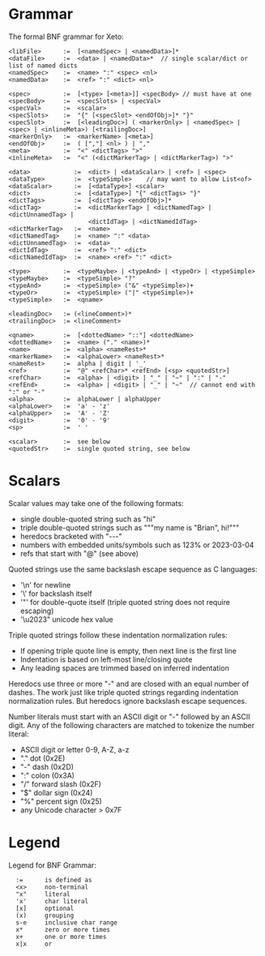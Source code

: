 # Grammar

The formal BNF grammar for Xeto:


```
<libFile>      :=  [<namedSpec> | <namedData>]*
<dataFile>     :=  <data> | <namedData>*  // single scalar/dict or list of named dicts
<namedSpec>    :=  <name> ":" <spec> <nl>
<namedData>    :=  <ref> ":" <dict> <nl>

<spec>         :=  [<type> [<meta>]] <specBody> // must have at one
<specBody>     :=  <specSlots> | <specVal>
<specVal>      :=  <scalar>
<specSlots>    :=  "{" [<specSlot> <endOfObj>]* "}"
<specSlot>     :=  [<leadingDoc>] ( <markerOnly> | <namedSpec> | <spec> | <inlineMeta>) [<trailingDoc>]
<markerOnly>   :=  <markerName> [<meta>]
<endOfObj>     :=  ( [","] <nl> ) | ","
<meta>         :=  "<" <dictTags> ">"
<inlineMeta>   :=  "<" (<dictMarkerTag> | <dictMarkerTag>) ">"

<data>            :=  <dict> | <dataScalar> | <ref> | <spec>
<dataType>        :=  <typeSimple>    // may want to allow List<of>
<dataScalar>      :=  [<dataType>] <scalar>
<dict>            :=  [<dataType>] "{" <dictTags> "}"
<dictTags>        :=  [<dictTag> <endOfObj>]*
<dictTag>         :=  <dictMarkerTag> | <dictNamedTag> | <dictUnnamedTag> |
                      <dictIdTag> | <dictNamedIdTag>
<dictMarkerTag>   :=  <name>
<dictNamedTag>    :=  <name> ":" <data>
<dictUnnamedTag>  :=  <data>
<dictIdTag>       :=  <ref> ":" <dict>
<dictNamedIdTag>  :=  <name> <ref> ":" <dict>

<type>         :=  <typeMaybe> | <typeAnd> | <typeOr> | <typeSimple>
<typeMaybe>    :=  <typeSimple> "?"
<typeAnd>      :=  <typeSimple> ("&" <typeSimple>)+
<typeOr>       :=  <typeSimple> ("|" <typeSimple>)+
<typeSimple>   :=  <qname>

<leadingDoc>   := (<lineComment>)*
<trailingDoc>  := <lineComment>

<qname>        :=  [<dottedName> "::"] <dottedName>
<dottedName>   :=  <name> ("." <name>)*
<name>         :=  <alpha> <nameRest>*
<markerName>   :=  <alphaLower> <nameRest>*
<nameRest>     :=  alpha | digit | '_'
<ref>          :=  "@" <refChar>* <refEnd> [<sp> <quotedStr>]
<refChar>      :=  <alpha> | <digit> | "_" | "~" | ":" | "-"
<refEnd>       :=  <alpha> | <digit> | "_" | "~"  // cannot end with ":" or "-"
<alpha>        :=  alphaLower | alphaUpper
<alphaLower>   :=  'a' - 'z'
<alphaUpper>   :=  'A' - 'Z'
<digit>        :=  '0' - '9'
<sp>           :=  ' '

<scalar>       :=  see below
<quotedStr>    :=  single quoted string, see below
```

# Scalars

Scalar values may take one of the following formats:
  - single double-quoted string such as "hi"
  - triple double-quoted strings such as """my name is "Brian", hi!"""
  - heredocs bracketed with "---"
  - numbers with embedded units/symbols such as 123% or 2023-03-04
  - refs that start with "@" (see above)

Quoted strings use the same backslash escape sequence as C languages:
  - '\n'  for newline
  - '\\'  for backslash itself
  - '\"' for double-quote itself (triple quoted string does not require escaping)
  - '\u2023" unicode hex value

Triple quoted strings follow these indentation normalization rules:
  - If opening triple quote line is empty, then next line is the first line
  - Indentation is based on left-most line/closing quote
  - Any leading spaces are trimmed based on inferred indentation

Heredocs use three or more "-" and are closed with an equal number of dashes.
The work just like triple quoted strings regarding indentation normalization
rules. But heredocs ignore backslash escape sequences.

Number literals must start with an ASCII digit or "-" followed by an ASCII digit.
Any of the following characters are matched to tokenize the number literal:
  - ASCII digit or letter 0-9, A-Z, a-z
  - "." dot (0x2E)
  - "-" dash (0x2D)
  - ":" colon (0x3A)
  - "/" forward slash (0x2F)
  - "$" dollar sign (0x24)
  - "%" percent sign (0x25)
  - any Unicode character > 0x7F

# Legend
Legend for BNF Grammar:

```
  :=      is defined as
  <x>     non-terminal
  "x"     literal
  'x'     char literal
  [x]     optional
  (x)     grouping
  s-e     inclusive char range
  x*      zero or more times
  x+      one or more times
  x|x     or
```

